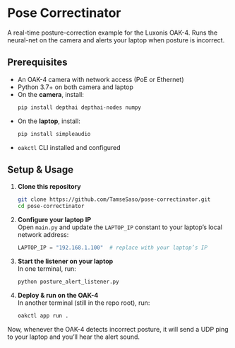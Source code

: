 

# Pose Correctinator

A real-time posture-correction example for the Luxonis OAK-4. Runs the neural-net on the camera and alerts your laptop when posture is incorrect.

## Prerequisites

- An OAK-4 camera with network access (PoE or Ethernet)  
- Python 3.7+ on both camera and laptop  
- On the **camera**, install:
  ```bash
  pip install depthai depthai-nodes numpy
  ```
- On the **laptop**, install:
  ```bash
  pip install simpleaudio
  ```
- `oakctl` CLI installed and configured

## Setup & Usage

1. **Clone this repository**  
   ```bash
   git clone https://github.com/TamseSaso/pose-correctinator.git
   cd pose-correctinator
   ```

2. **Configure your laptop IP**  
   Open `main.py` and update the `LAPTOP_IP` constant to your laptop’s local network address:
   ```python
   LAPTOP_IP = "192.168.1.100"  # replace with your laptop’s IP
   ```

3. **Start the listener on your laptop**  
   In one terminal, run:
   ```bash
   python posture_alert_listener.py
   ```

4. **Deploy & run on the OAK-4**  
   In another terminal (still in the repo root), run:
   ```bash
   oakctl app run .
   ```

Now, whenever the OAK-4 detects incorrect posture, it will send a UDP ping to your laptop and you’ll hear the alert sound.  